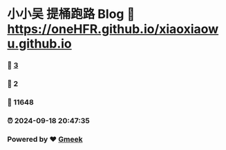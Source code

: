 # 小小吴 提桶跑路 Blog :link: https://oneHFR.github.io/xiaoxiaowu.github.io 
### :page_facing_up: [3](https://oneHFR.github.io/xiaoxiaowu.github.io/tag.html) 
### :speech_balloon: 2 
### :hibiscus: 11648 
### :alarm_clock: 2024-09-18 20:47:35 
### Powered by :heart: [Gmeek](https://github.com/Meekdai/Gmeek)
